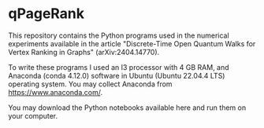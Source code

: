 # qPageRank

This repository contains the Python programs used in the numerical experiments available in the article "Discrete-Time Open Quantum Walks for Vertex Ranking in Graphs" (arXiv:2404.14770).

To write these programs I used an I3 processor with 4 GB RAM, and Anaconda (conda 4.12.0) software in Ubuntu (Ubuntu 22.04.4 LTS) operating system. You may collect Anaconda from https://www.anaconda.com/.

You may download the Python notebooks available here and run them on your computer.
